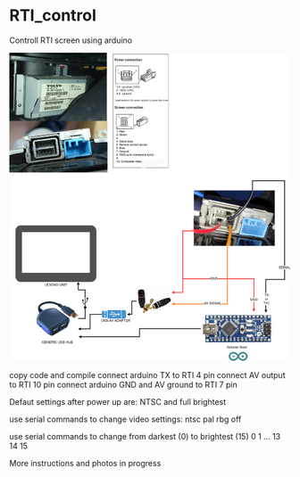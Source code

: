 # RTI_control
Controll RTI screen using arduino

![wiring](https://github.com/TymEK49/RTI_control/blob/main/arduino_RTI.drawio.png)

copy code and compile 
connect arduino TX to RTI 4 pin
connect AV output to RTI 10 pin
connect arduino GND and AV ground to RTI 7 pin

Defaut settings after power up are: NTSC and full brightest

use serial commands to change video settings:
ntsc
pal
rbg
off

use serial commands to change from darkest (0) to brightest (15)
0
1
...
13
14
15

More instructions and photos in progress
